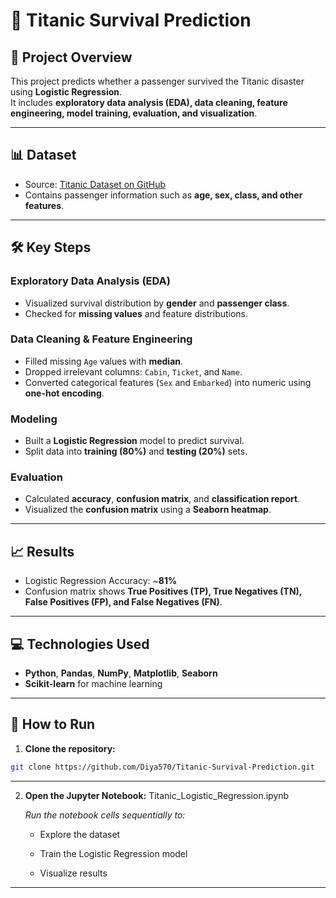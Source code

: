 # 🚢 Titanic Survival Prediction

## 📌 Project Overview
This project predicts whether a passenger survived the Titanic disaster using **Logistic Regression**.  
It includes **exploratory data analysis (EDA), data cleaning, feature engineering, model training, evaluation, and visualization**.

---

## 📊 Dataset
- Source: [Titanic Dataset on GitHub](https://raw.githubusercontent.com/datasciencedojo/datasets/master/titanic.csv)  
- Contains passenger information such as **age, sex, class, and other features**.

---

## 🛠 Key Steps

### Exploratory Data Analysis (EDA)
- Visualized survival distribution by **gender** and **passenger class**.  
- Checked for **missing values** and feature distributions.

### Data Cleaning & Feature Engineering
- Filled missing `Age` values with **median**.  
- Dropped irrelevant columns: `Cabin`, `Ticket`, and `Name`.  
- Converted categorical features (`Sex` and `Embarked`) into numeric using **one-hot encoding**.

### Modeling
- Built a **Logistic Regression** model to predict survival.  
- Split data into **training (80%)** and **testing (20%)** sets.

### Evaluation
- Calculated **accuracy**, **confusion matrix**, and **classification report**.  
- Visualized the **confusion matrix** using a **Seaborn heatmap**.

---

## 📈 Results
- Logistic Regression Accuracy: ~**81%**  
- Confusion matrix shows **True Positives (TP), True Negatives (TN), False Positives (FP), and False Negatives (FN)**.

---

## 💻 Technologies Used
- **Python**, **Pandas**, **NumPy**, **Matplotlib**, **Seaborn**  
- **Scikit-learn** for machine learning

---

## 🚀 How to Run
1. **Clone the repository:**  
```bash
git clone https://github.com/Diya570/Titanic-Survival-Prediction.git
```

---

2. **Open the Jupyter Notebook:**
  Titanic_Logistic_Regression.ipynb

    *Run the notebook cells sequentially to:*

    - Explore the dataset

    - Train the Logistic Regression model

    - Visualize results
  
 ---
